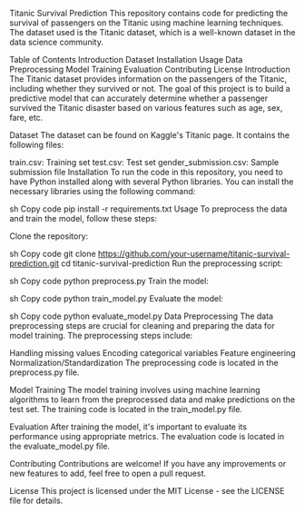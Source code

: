 Titanic Survival Prediction
This repository contains code for predicting the survival of passengers on the Titanic using machine learning techniques. The dataset used is the Titanic dataset, which is a well-known dataset in the data science community.

Table of Contents
Introduction
Dataset
Installation
Usage
Data Preprocessing
Model Training
Evaluation
Contributing
License
Introduction
The Titanic dataset provides information on the passengers of the Titanic, including whether they survived or not. The goal of this project is to build a predictive model that can accurately determine whether a passenger survived the Titanic disaster based on various features such as age, sex, fare, etc.

Dataset
The dataset can be found on Kaggle's Titanic page. It contains the following files:

train.csv: Training set
test.csv: Test set
gender_submission.csv: Sample submission file
Installation
To run the code in this repository, you need to have Python installed along with several Python libraries. You can install the necessary libraries using the following command:

sh
Copy code
pip install -r requirements.txt
Usage
To preprocess the data and train the model, follow these steps:

Clone the repository:

sh
Copy code
git clone https://github.com/your-username/titanic-survival-prediction.git
cd titanic-survival-prediction
Run the preprocessing script:

sh
Copy code
python preprocess.py
Train the model:

sh
Copy code
python train_model.py
Evaluate the model:

sh
Copy code
python evaluate_model.py
Data Preprocessing
The data preprocessing steps are crucial for cleaning and preparing the data for model training. The preprocessing steps include:

Handling missing values
Encoding categorical variables
Feature engineering
Normalization/Standardization
The preprocessing code is located in the preprocess.py file.

Model Training
The model training involves using machine learning algorithms to learn from the preprocessed data and make predictions on the test set. The training code is located in the train_model.py file.

Evaluation
After training the model, it's important to evaluate its performance using appropriate metrics. The evaluation code is located in the evaluate_model.py file.

Contributing
Contributions are welcome! If you have any improvements or new features to add, feel free to open a pull request.

License
This project is licensed under the MIT License - see the LICENSE file for details.
